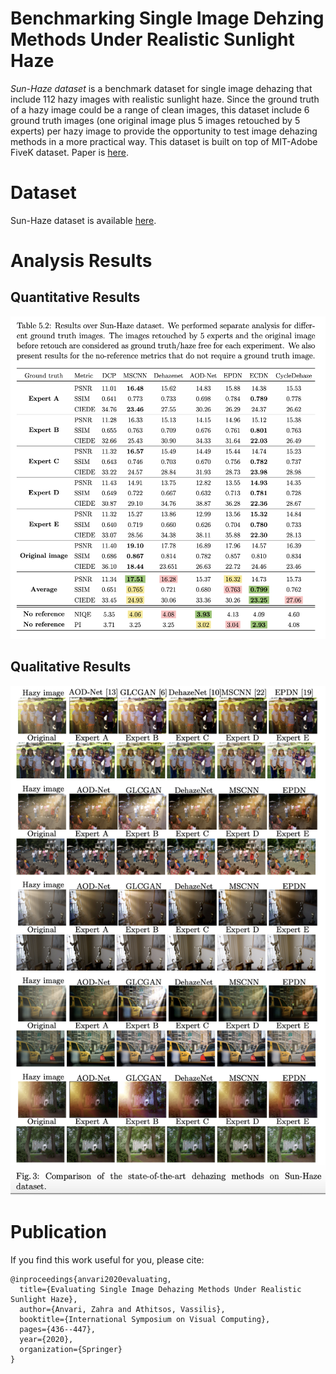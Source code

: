 # Benchmarking Single Image Dehzing Methods Under Realistic Sunlight Haze
*Sun-Haze dataset* is a benchmark dataset for single image dehazing that include 112 hazy images with realistic sunlight haze. Since the ground truth of a hazy image could be a range of clean images, this dataset include 6 ground truth images (one original image plus 5 images retouched by 5 experts) per hazy image to provide the opportunity to test image dehazing methods in a more practical way. This dataset is built on top of MIT-Adobe FiveK dataset. Paper is [here](http://vlm1.uta.edu/~athitsos/publications/anvari_isvc2020.pdf).

# Dataset 
Sun-Haze dataset is available [here](https://drive.google.com/file/d/1j4jV03ExUhIPYg-RYhr5mrUCyJwH0cQw/view?usp=sharingg).

# Analysis Results

## Quantitative Results

![alt text](https://github.com/zanvari/sun-haze/blob/main/figs/results.png?raw=true)

## Qualitative Results
![alt text](https://github.com/zanvari/sun-haze/blob/main/figs/results-images.png?raw=true)

# Publication
If you find this work useful for you, please cite:

    @inproceedings{anvari2020evaluating,
      title={Evaluating Single Image Dehazing Methods Under Realistic Sunlight Haze},
      author={Anvari, Zahra and Athitsos, Vassilis},
      booktitle={International Symposium on Visual Computing},
      pages={436--447},
      year={2020},
      organization={Springer}
    }

